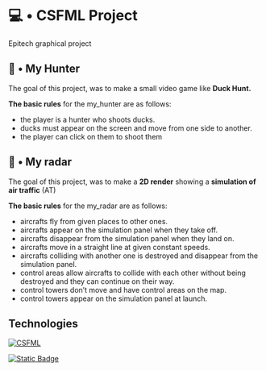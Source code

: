 # 💻 • CSFML Project

Epitech graphical project

## 🦆 • My Hunter

The goal of this project, was to make a small video game like **Duck Hunt.**

**The basic rules** for the my_hunter are as follows:
- the player is a hunter who shoots ducks.
- ducks must appear on the screen and move from one side to another.
- the player can click on them to shoot them

## 🛫 • My radar

The goal of this project, was to make a **2D render** showing a **simulation of air traffic** (AT)

**The basic rules** for the my_radar are as follows:
- aircrafts fly from given places to other ones.
- aircrafts appear on the simulation panel when they take off.
- aircrafts disappear from the simulation panel when they land on.
- aircrafts move in a straight line at given constant speeds.
- aircrafts colliding with another one is destroyed and disappear from the simulation panel.
- control areas allow aircrafts to collide with each other without being destroyed and they can continue on their way.
- control towers don’t move and have control areas on the map.
- control towers appear on the simulation panel at launch.


## Technologies

[![CSFML](https://img.shields.io/badge/CSFML-Dvaking?style=for-the-badge&color=light%20green&link=https%3A%2F%2Fwww.sfml-dev.org%2Fdownload%2Fcsfml%2F)
](https://www.sfml-dev.org/download/csfml/)

[![Static Badge](https://img.shields.io/badge/Language_C-Dvaking?style=for-the-badge&color=blue&link=https%3A%2F%2Ffr.wikipedia.org%2Fwiki%2FC_(langage))
](https://fr.wikipedia.org/wiki/C_(langage))
